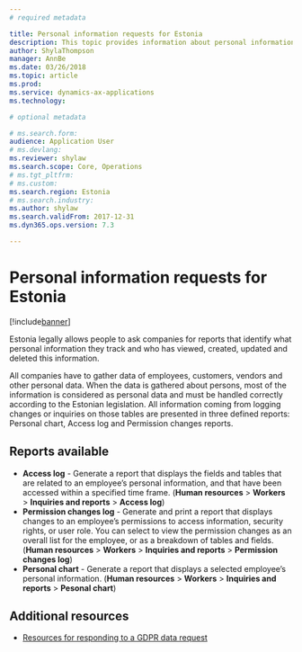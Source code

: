 ```yaml
---
# required metadata

title: Personal information requests for Estonia
description: This topic provides information about personal information requests for Estonia.
author: ShylaThompson
manager: AnnBe
ms.date: 03/26/2018
ms.topic: article
ms.prod: 
ms.service: dynamics-ax-applications
ms.technology: 

# optional metadata

# ms.search.form: 
audience: Application User
# ms.devlang: 
ms.reviewer: shylaw
ms.search.scope: Core, Operations
# ms.tgt_pltfrm: 
# ms.custom: 
ms.search.region: Estonia
# ms.search.industry: 
ms.author: shylaw
ms.search.validFrom: 2017-12-31
ms.dyn365.ops.version: 7.3

---
```


# Personal information requests for Estonia

[!include[banner](../includes/banner.md)]

Estonia legally allows people to ask companies for reports that identify what personal information they track and who has viewed, created, updated and deleted this information.

All companies have to gather data of employees, customers, vendors and other personal data. When the data is gathered about persons, most of the information is considered as personal data and must be handled correctly according to the Estonian legislation. All information coming from logging changes or inquiries on those tables are presented in three defined reports: Personal chart, Access log and Permission changes reports.


## Reports available

- **Access log** - Generate a report that displays the fields and tables that are related to an employee’s personal information, and that have been accessed within a specified time frame. (**Human resources** > **Workers** > **Inquiries and reports** > **Access log**)
- **Permission changes log** - Generate and print a report that displays changes to an employee’s permissions to access information, security rights, or user role. You can select to view the permission changes as an overall list for the employee, or as a breakdown of tables and fields. (**Human resources** > **Workers** > **Inquiries and reports** > **Permission changes log**)
- **Personal chart** - Generate a report that displays a selected employee’s personal information. (**Human resources** > **Workers** > **Inquiries and reports** > **Pesonal chart**)

## Additional resources

- [Resources for responding to a GDPR data request](../../dev-itpro/gdpr/gdpr-home-page.md)
